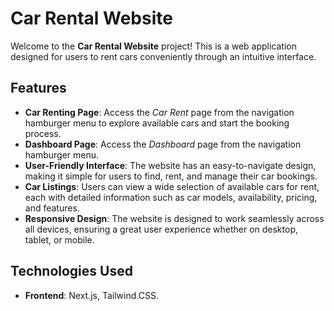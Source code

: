 # Car Rental Website

Welcome to the **Car Rental Website** project! This is a web application designed for users to rent cars conveniently through an intuitive interface.

## Features

- **Car Renting Page**: Access the *Car Rent* page from the navigation hamburger menu to explore available cars and start the booking process.
- **Dashboard Page**: Access the *Dashboard* page from the navigation hamburger menu.
- **User-Friendly Interface**: The website has an easy-to-navigate design, making it simple for users to find, rent, and manage their car bookings.
- **Car Listings**: Users can view a wide selection of available cars for rent, each with detailed information such as car models, availability, pricing, and features.
- **Responsive Design**: The website is designed to work seamlessly across all devices, ensuring a great user experience whether on desktop, tablet, or mobile.

## Technologies Used

- **Frontend**: Next.js, Tailwind.CSS.
